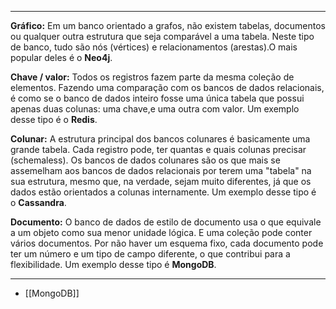 ***
**Gráfico:** Em um banco orientado a grafos, não existem tabelas, documentos ou qualquer outra estrutura que seja comparável a uma tabela. Neste tipo de banco, tudo são nós (vértices) e relacionamentos (arestas).O mais popular deles é o **Neo4j**.

**Chave / valor:** Todos os registros fazem parte da mesma coleção de elementos. Fazendo uma comparação com os bancos de dados relacionais, é como se o banco de dados inteiro fosse uma única tabela que possui apenas duas colunas: uma chave,e uma outra com valor. Um exemplo desse tipo é o **Redis**.

**Colunar:** A estrutura principal dos bancos colunares é basicamente uma grande tabela. Cada registro pode, ter quantas e quais colunas precisar (schemaless). Os bancos de dados colunares são os que mais se assemelham aos bancos de dados relacionais por terem uma "tabela" na sua estrutura, mesmo que, na verdade, sejam muito diferentes, já que os dados estão orientados a colunas internamente. Um exemplo desse tipo é o **Cassandra**.

**Documento:** O banco de dados de estilo de documento usa o que equivale a um objeto como sua menor unidade lógica. E uma coleção pode conter vários documentos. Por não haver um esquema fixo, cada documento pode ter um número e um tipo de campo diferente, o que contribui para a flexibilidade. Um exemplo desse tipo é **MongoDB**.
***
* [[MongoDB]]